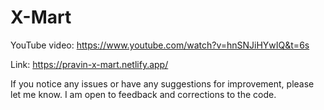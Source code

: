 # X-Mart
YouTube video: https://www.youtube.com/watch?v=hnSNJiHYwIQ&t=6s  

Link: https://pravin-x-mart.netlify.app/   

If you notice any issues or have any suggestions for improvement, please let me know. I am open to feedback and corrections to the code.
